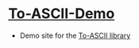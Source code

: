 # [To-ASCII-Demo](https://ascii.iapetus11.me/)
- Demo site for the [To-ASCII library](https://github.com/Iapetus-11/To-ASCII)

